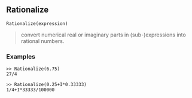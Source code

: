 ## Rationalize

```
Rationalize(expression)
```
> convert numerical real or imaginary parts in (sub-)expressions into rational numbers.
 

### Examples
```
>> Rationalize(6.75)
27/4

>> Rationalize(0.25+I*0.33333)
1/4+I*33333/100000
```
